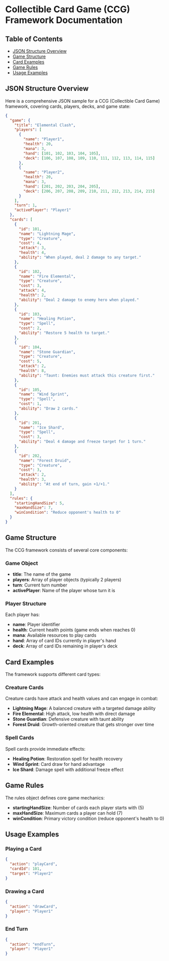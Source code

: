 # Collectible Card Game (CCG) Framework Documentation

## Table of Contents
- [JSON Structure Overview](#json-structure-overview)
- [Game Structure](#game-structure)
- [Card Examples](#card-examples)
- [Game Rules](#game-rules)
- [Usage Examples](#usage-examples)

## JSON Structure Overview

Here is a comprehensive JSON sample for a CCG (Collectible Card Game) framework, covering cards, players, decks, and game state:

```json
{
  "game": {
    "title": "Elemental Clash",
    "players": [
      {
        "name": "Player1",
        "health": 20,
        "mana": 3,
        "hand": [101, 102, 103, 104, 105],
        "deck": [106, 107, 108, 109, 110, 111, 112, 113, 114, 115]
      },
      {
        "name": "Player2",
        "health": 20,
        "mana": 3,
        "hand": [201, 202, 203, 204, 205],
        "deck": [206, 207, 208, 209, 210, 211, 212, 213, 214, 215]
      }
    ],
    "turn": 1,
    "activePlayer": "Player1"
  },
  "cards": [
    {
      "id": 101,
      "name": "Lightning Mage",
      "type": "Creature",
      "cost": 4,
      "attack": 3,
      "health": 4,
      "ability": "When played, deal 2 damage to any target."
    },
    {
      "id": 102,
      "name": "Fire Elemental",
      "type": "Creature",
      "cost": 3,
      "attack": 4,
      "health": 2,
      "ability": "Deal 2 damage to enemy hero when played."
    },
    {
      "id": 103,
      "name": "Healing Potion",
      "type": "Spell",
      "cost": 2,
      "ability": "Restore 5 health to target."
    },
    {
      "id": 104,
      "name": "Stone Guardian",
      "type": "Creature",
      "cost": 5,
      "attack": 2,
      "health": 8,
      "ability": "Taunt: Enemies must attack this creature first."
    },
    {
      "id": 105,
      "name": "Wind Sprint",
      "type": "Spell",
      "cost": 1,
      "ability": "Draw 2 cards."
    },
    {
      "id": 201,
      "name": "Ice Shard",
      "type": "Spell",
      "cost": 3,
      "ability": "Deal 4 damage and freeze target for 1 turn."
    },
    {
      "id": 202,
      "name": "Forest Druid",
      "type": "Creature",
      "cost": 3,
      "attack": 2,
      "health": 3,
      "ability": "At end of turn, gain +1/+1."
    }
  ],
  "rules": {
    "startingHandSize": 5,
    "maxHandSize": 7,
    "winCondition": "Reduce opponent's health to 0"
  }
}
```

## Game Structure

The CCG framework consists of several core components:

### Game Object
- **title**: The name of the game
- **players**: Array of player objects (typically 2 players)
- **turn**: Current turn number
- **activePlayer**: Name of the player whose turn it is

### Player Structure
Each player has:
- **name**: Player identifier
- **health**: Current health points (game ends when reaches 0)
- **mana**: Available resources to play cards
- **hand**: Array of card IDs currently in player's hand
- **deck**: Array of card IDs remaining in player's deck

## Card Examples

The framework supports different card types:

### Creature Cards
Creature cards have attack and health values and can engage in combat:
- **Lightning Mage**: A balanced creature with a targeted damage ability
- **Fire Elemental**: High attack, low health with direct damage
- **Stone Guardian**: Defensive creature with taunt ability
- **Forest Druid**: Growth-oriented creature that gets stronger over time

### Spell Cards
Spell cards provide immediate effects:
- **Healing Potion**: Restoration spell for health recovery
- **Wind Sprint**: Card draw for hand advantage
- **Ice Shard**: Damage spell with additional freeze effect

## Game Rules

The rules object defines core game mechanics:
- **startingHandSize**: Number of cards each player starts with (5)
- **maxHandSize**: Maximum cards a player can hold (7)
- **winCondition**: Primary victory condition (reduce opponent's health to 0)

## Usage Examples

### Playing a Card
```json
{
  "action": "playCard",
  "cardId": 101,
  "target": "Player2"
}
```

### Drawing a Card
```json
{
  "action": "drawCard",
  "player": "Player1"
}
```

### End Turn
```json
{
  "action": "endTurn",
  "player": "Player1"
}
